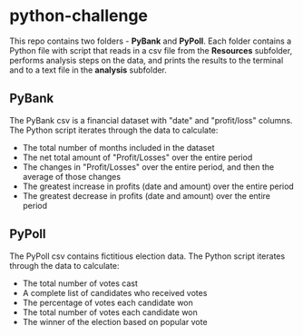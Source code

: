 # python-challenge

This repo contains two folders - **PyBank** and **PyPoll**. Each folder contains a Python file with script that reads in a csv file from the **Resources** subfolder, performs analysis steps on the data, and prints the results to the terminal and to a text file in the **analysis** subfolder.

## PyBank
The PyBank csv is a financial dataset with "date" and "profit/loss" columns. The Python script iterates through the data to calculate:

- The total number of months included in the dataset
- The net total amount of "Profit/Losses" over the entire period
- The changes in "Profit/Losses" over the entire period, and then the average of those changes
- The greatest increase in profits (date and amount) over the entire period
- The greatest decrease in profits (date and amount) over the entire period

## PyPoll
The PyPoll csv contains fictitious election data. The Python script iterates through the data to calculate:

- The total number of votes cast
- A complete list of candidates who received votes
- The percentage of votes each candidate won
- The total number of votes each candidate won
- The winner of the election based on popular vote
